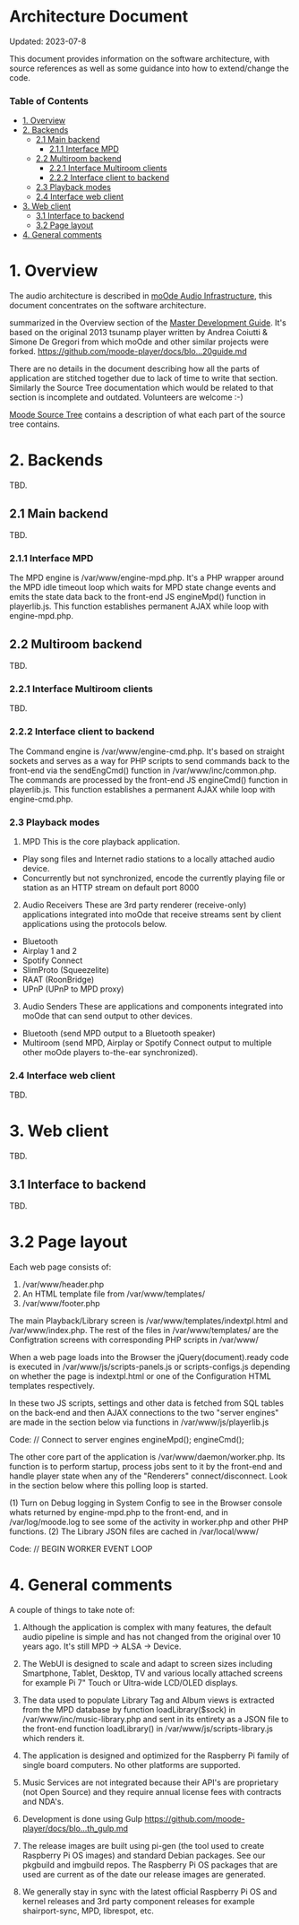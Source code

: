 Architecture Document <!-- omit in toc -->
==========================================
Updated: 2023-07-8

This document provides information on the software architecture, with source references as well as
some guidance into how to extend/change the code.

### Table of Contents <!-- omit in toc -->

- [1. Overview](#1-overview)
- [2. Backends](#2-backends)
  - [2.1 Main backend](#21-main-backend)
    - [2.1.1 Interface MPD](#211-interface-mpd)
  - [2.2 Multiroom backend](#22-multiroom-backend)
    - [2.2.1 Interface Multiroom clients](#221-interface-multiroom-clients)
    - [2.2.2 Interface client to backend](#222-interface-client-to-backend)
  - [2.3 Playback modes](#23-playback-modes)
  - [2.4 Interface web client](#24-interface-web-client)
- [3. Web client](#1-web-client)
  - [3.1 Interface to backend](#31-interface-to-backend)
  - [3.2 Page layout](#32-page-layout)
- [4. General comments](#4-general-comments)

# 1. Overview

The audio architecture is described in [moOde Audio Infrastructure](https://github.com/moode-player/docs/blob/main/moode_audio_infrastructure.md#moode-audio-infrastructure-),
this document concentrates on the software architecture.



summarized in the Overview section of the [Master Development Guide](). It's based on the original 2013 tsunamp player written by Andrea Coiutti & Simone De Gregori from which moOde and other similar projects were forked. https://github.com/moode-player/docs/blo...20guide.md

There are no details in the document describing how all the parts of application are stitched together due to lack of time to write that section. Similarly the Source Tree documentation which would be related to that section is incomplete and outdated. Volunteers are welcome :-)

[Moode Source Tree](https://github.com/moode-player/docs/blob/main/moode_source_tree.md) contains a description of what each part of the source tree contains.

# 2. Backends

TBD.

## 2.1 Main backend

TBD.

### 2.1.1 Interface MPD

The MPD engine is /var/www/engine-mpd.php. It's a PHP wrapper around the MPD idle timeout loop which waits for MPD state change events and emits the state data back to the front-end JS engineMpd() function in playerlib.js. This function establishes permanent AJAX while loop with engine-mpd.php.



## 2.2 Multiroom backend

TBD.

### 2.2.1 Interface Multiroom clients

TBD.

### 2.2.2 Interface client to backend

The Command engine is /var/www/engine-cmd.php. It's based on straight sockets and serves as a way for PHP scripts to send commands back to the front-end via the sendEngCmd() function in /var/www/inc/common.php. The commands are processed by the front-end JS engineCmd() function in playerlib.js. This function establishes a permanent AJAX while loop with engine-cmd.php.

### 2.3 Playback modes

1. MPD
This is the core playback application.

- Play song files and Internet radio stations to a locally attached audio device.
- Concurrently but not synchronized, encode the currently playing file or station as an HTTP stream on default port 8000

2. Audio Receivers
These are 3rd party renderer (receive-only) applications integrated into moOde that receive streams sent by client applications using the protocols below.

- Bluetooth
- Airplay 1 and 2
- Spotify Connect
- SlimProto (Squeezelite)
- RAAT (RoonBridge)
- UPnP (UPnP to MPD proxy)

3. Audio Senders
These are applications and components integrated into moOde that can send output to other devices.

- Bluetooth (send MPD output to a Bluetooth speaker)
- Multiroom (send MPD, Airplay or Spotify Connect output to multiple other moOde players to-the-ear synchronized).


### 2.4 Interface web client

TBD.

# 3. Web client

TBD.

## 3.1 Interface to backend

TBD.

# 3.2 Page layout

Each web page consists of:

1. /var/www/header.php
2. An HTML template file from /var/www/templates/
3. /var/www/footer.php

The main Playback/Library screen is /var/www/templates/indextpl.html and /var/www/index.php. The rest of the files in /var/www/templates/ are the Configtration screens with corresponding PHP scripts in /var/www/

When a web page loads into the Browser the jQuery(document).ready code is executed in /var/www/js/scripts-panels.js or scripts-configs.js depending on whether the page is indextpl.html or one of the Configuration HTML templates respectively.

In these two JS scripts, settings and other data is fetched from SQL tables on the back-end and then AJAX connections to the two "server engines" are made in the section below via functions in /var/www/js/playerlib.js

Code:
// Connect to server engines
engineMpd();
engineCmd();

The other core part of the application is /var/www/daemon/worker.php. Its function is to perform startup, process jobs sent to it by the front-end and handle player state when any of the "Renderers" connect/disconnect. Look in the section below where this polling loop is started.

(1) Turn on Debug logging in System Config to see in the Browser console whats returned by engine-mpd.php to the front-end, and in /var/log/moode.log to see some of the activity in worker.php and other PHP functions.
(2) The Library JSON files are cached in /var/local/www/

Code:
// BEGIN WORKER EVENT LOOP


# 4. General comments

A couple of things to take note of:

1. Although the application is complex with many features, the default audio pipeline is simple and has not changed from the original over 10 years ago. It's still MPD -> ALSA -> Device.

2. The WebUI is designed to scale and adapt to screen sizes including Smartphone, Tablet, Desktop, TV and various locally  attached screens for example Pi 7" Touch or Ultra-wide LCD/OLED displays.

3. The data used to populate Library Tag and Album views is extracted from the MPD database by function loadLibrary($sock) in /var/www/inc/music-library.php and sent in its entirety as a JSON file to the front-end function loadLibrary() in /var/www/js/scripts-library.js which renders it.

4. The application is designed and optimized for the Raspberry Pi family of single board computers. No other platforms are supported.

5. Music Services are not integrated because their API's are proprietary (not Open Source) and they require annual license fees with contracts and NDA's.

6. Development is done using Gulp https://github.com/moode-player/docs/blo...th_gulp.md

7. The release images are built using pi-gen (the tool used to create Raspberry Pi OS images) and standard Debian packages. See our pkgbuild and imgbuild repos. The Raspberry Pi OS packages that are used are current as of the date our release images are generated.

8. We generally stay in sync with the latest official Raspberry Pi OS and kernel releases and 3rd party component releases for example shairport-sync, MPD, librespot, etc.



